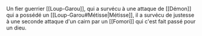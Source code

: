 Un fier guerrier [[Loup-Garou]], qui a survécu à une attaque de [[Démon]] qui a possédé un [[Loup-Garou#Métisse|Métisse]], il a survécu de justesse à une seconde attaque d'un cairn par un [[Fomori]] qui c'est fait passé pour un dieu.